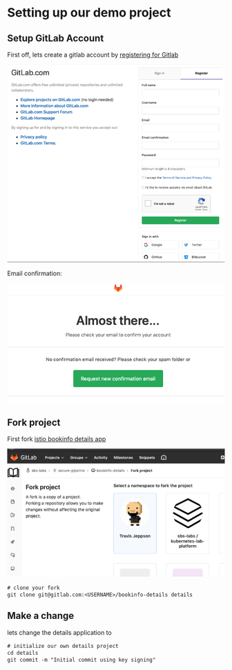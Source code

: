# Setting up our demo project

## Setup GitLab Account

First off, lets create a gitlab account by [registering for Gitlab](https://gitlab.com/users/sign_in#register-pane)

![GitLab registration page](images/gitlab_registration.png)

Email confirmation:

![Email confirmation page](images/gitlab_email_confirmation.png)


## Fork project
First fork [istio bookinfo details app](https://gitlab.com/sbs-labs/secure-pipeline/bookinfo-details)

![fork gitlab project](images/fork_selection.png)

```
# clone your fork
git clone git@gitlab.com:<USERNAME>/bookinfo-details details
```
## Make a change
lets change the details application to 

```
# initialize our own details project
cd details
git commit -m "Initial commit using key signing"
```
